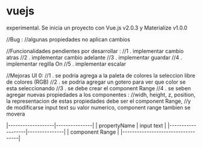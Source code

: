 # vuejs
experimental.
Se inicia un proyecto con Vue.js v2.0.3 y Materialize v1.0.0

//Bug :
//algunas propiedades no aplican cambios

//Funcionalidades pendientes por desarrollar :
//1 . implementar cambio atras
//2 . implementar cambio adelante
//3 . implementar guardar
//4 . implementar regilla On
//5 . implementar escalar

//Mejoras UI 0: 
//1 . se podria agrega a la paleta de colores la seleccion libre de colores (RGB)
//2 . se podria agregar un gotero para ver que color se esta seleccionando
//3 . se debe crear el component Range
//4 . se seben agregar nuevas propiedades a los componentes :
//widh, height, z, position, la representacion de estas propiedades debe ser el component Range,
//y de modificarse input text su valor numerico, component range tambien se movera

|-------------------|---------------|
|	propertyName    |	input text  |
|-------------------|---------------|
|		component Range	            |
|-----------------------------------|